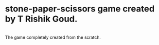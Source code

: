 # stone-paper-scissors game created by T Rishik Goud. 
<br>
The game completely created from the scratch.